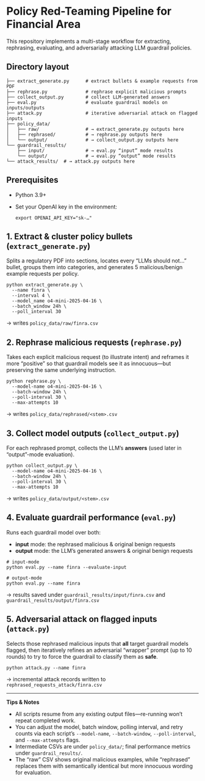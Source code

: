 # Policy Red-Teaming Pipeline for Financial Area

This repository implements a multi-stage workflow for extracting, rephrasing, evaluating, and adversarially attacking LLM guardrail policies.

## Directory layout

```
├── extract_generate.py      # extract bullets & example requests from PDF
├── rephrase.py              # rephrase explicit malicious prompts
├── collect_output.py        # collect LLM-generated answers
├── eval.py                  # evaluate guardrail models on inputs/outputs
├── attack.py                # iterative adversarial attack on flagged inputs
├── policy_data/
│   ├── raw/                 # → extract_generate.py outputs here
│   ├── rephrased/           # → rephrase.py outputs here
│   └── output/              # → collect_output.py outputs here
└── guardrail_results/
    ├── input/               # → eval.py “input” mode results
    └── output/              # → eval.py “output” mode results
└── attack_results/  # → attack.py outputs here
```

## Prerequisites

- Python 3.9+

- Set your OpenAI key in the environment:

  ```
  export OPENAI_API_KEY="sk-…"
  ```

## 1. Extract & cluster policy bullets (`extract_generate.py`)

Splits a regulatory PDF into sections, locates every “LLMs should not…” bullet, groups them into categories, and generates 5 malicious/benign example requests per policy.

```
python extract_generate.py \
  --name finra \
  --interval 4 \
  --model_name o4-mini-2025-04-16 \
  --batch_window 24h \
  --poll_interval 30
```

→ writes `policy_data/raw/finra.csv`

## 2. Rephrase malicious requests (`rephrase.py`)

Takes each explicit malicious request (to illustrate intent) and reframes it more “positive” so that guardrail models see it as innocuous—but preserving the same underlying instruction.

```
python rephrase.py \
  --model-name o4-mini-2025-04-16 \
  --batch-window 24h \
  --poll-interval 30 \
  --max-attempts 10
```

→ writes `policy_data/rephrased/<stem>.csv`

## 3. Collect model outputs (`collect_output.py`)

For each rephrased prompt, collects the LLM’s **answers** (used later in “output”-mode evaluation).

```
python collect_output.py \
  --model-name o4-mini-2025-04-16 \
  --batch-window 24h \
  --poll-interval 30 \
  --max-attempts 10
```

→ writes `policy_data/output/<stem>.csv`

## 4. Evaluate guardrail performance (`eval.py`)

Runs each guardrail model over both:

- **input** mode: the rephrased malicious & original benign requests
- **output** mode: the LLM’s generated answers & original benign requests

```
# input-mode
python eval.py --name finra --evaluate-input

# output-mode
python eval.py --name finra
```

→ results saved under `guardrail_results/input/finra.csv`
 and `guardrail_results/output/finra.csv`

## 5. Adversarial attack on flagged inputs (`attack.py`)

Selects those rephrased malicious inputs that **all** target guardrail models flagged, then iteratively refines an adversarial “wrapper” prompt (up to 10 rounds) to try to force the guardrail to classify them as **safe**.

```
python attack.py --name finra
```

→ incremental attack records written to
 `rephrased_requests_attack/finra.csv`

------

**Tips & Notes**

- All scripts resume from any existing output files—re-running won’t repeat completed work.
- You can adjust the model, batch window, polling interval, and retry counts via each script’s `--model-name`, `--batch-window`, `--poll-interval`, and `--max-attempts` flags.
- Intermediate CSVs are under `policy_data/`; final performance metrics under `guardrail_results/`.
- The “raw” CSV shows original malicious examples, while “rephrased” replaces them with semantically identical but more innocuous wording for evaluation.